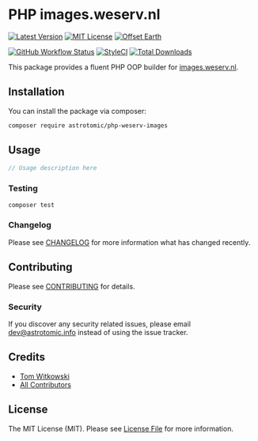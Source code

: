 # PHP images.weserv.nl

[![Latest Version](http://img.shields.io/packagist/v/astrotomic/php-weserv-images.svg?label=Release&style=for-the-badge)](https://packagist.org/packages/astrotomic/php-weserv-images)
[![MIT License](https://img.shields.io/github/license/Astrotomic/php-weserv-images.svg?label=License&color=blue&style=for-the-badge)](https://github.com/Astrotomic/php-weserv-images/blob/master/LICENSE)
[![Offset Earth](https://img.shields.io/badge/Treeware-%F0%9F%8C%B3-green?style=for-the-badge)](https://offset.earth/treeware)

[![GitHub Workflow Status](https://img.shields.io/github/workflow/status/Astrotomic/php-weserv-images/run-tests?style=flat-square&logoColor=white&logo=github&label=Tests)](https://github.com/Astrotomic/php-weserv-images/actions?query=workflow%3Arun-tests)
[![StyleCI](https://styleci.io/repos/243765043/shield)](https://styleci.io/repos/243765043)
[![Total Downloads](https://img.shields.io/packagist/dt/astrotomic/php-weserv-images.svg?label=Downloads&style=flat-square)](https://packagist.org/packages/astrotomic/php-weserv-images)

This package provides a fluent PHP OOP builder for [images.weserv.nl](https://images.weserv.nl).

## Installation

You can install the package via composer:

```bash
composer require astrotomic/php-weserv-images
```

## Usage

``` php
// Usage description here
```

### Testing

``` bash
composer test
```

### Changelog

Please see [CHANGELOG](CHANGELOG.md) for more information what has changed recently.

## Contributing

Please see [CONTRIBUTING](CONTRIBUTING.md) for details.

### Security

If you discover any security related issues, please email dev@astrotomic.info instead of using the issue tracker.

## Credits

- [Tom Witkowski](https://github.com/Gummibeer)
- [All Contributors](../../contributors)

## License

The MIT License (MIT). Please see [License File](LICENSE.md) for more information.
